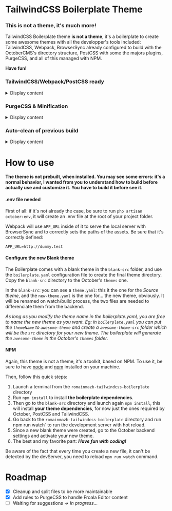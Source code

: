 TailwindCSS Boilerplate Theme
=============================

### This is not a theme, it's much more!

TailwindCSS Boilerplate theme **is not a theme**, it's a boilerplate to create some awesome themes with all the developper's tools included: TailwindCSS, Webpack, BrowserSync already configured to build with the OctoberCMS's directory structure, PostCSS with some the majors plugins, PurgeCSS, and all of this managed with NPM.

**Have fun!**

### TailwindCSS/Webpack/PostCSS ready
<details><summary>Display content</summary>
TailwindCSS, Webpack and PostCSS is already installed and pre-configured to work together.
Each configuration file is pre-built but customizable directly from your theme directory.

This boilerplate comes with webpack and fully customised `webpack.config.js` file for OctoberCMS to manage all your assets: css, javascript, images, fonts and also all your template files: **Webpack will walk through all your directories and subdirectories** presents in your theme folder to compile the .htm, .html and .txt files to catch all the assets dependencies you may have added in them!

PostCSS is the prepocessor of this boilerplate with the most used plugins. Feel free to add the plugins you want into the `postcss.config.js`
</details>

### PurgeCSS & Minification
<details><summary>Display content</summary>
To ensure the optimization of your final theme: the `npm run build` process will remove all unused CSS with PurgeCSS, and all the JS and CSS files will be minified.
Be aware that to not slow down the watch process, the purge and minification happen only on the `npm run build` process
</details>

### Auto-clean of previous build
<details><summary>Display content</summary>
This boilerplate uses `clean-webpack-plugin` to ensure you don't have any useless files in your theme folder. Your files is cleaned only on the build process not to slow down the hot reload module.
</details>

How to use
==========

**The theme is not prebuilt, when installed. You may see some errors: it's a normal behavior, I wanted from you to understand how to build before actually use and customize it.
You have to build it before see it.**

#### .env file needed
First of all: if it's not already the case, be sure to run `php artisan october:env`, it will create an .env file at the root of your project folder.

Webpack will use `APP_URL` inside of it to serve the local server with BrowserSync and to correctly sets the paths of the assets. Be sure that it's correctly defined:
```dotenv
APP_URL=http://dummy.test
```

#### Configure the new Blank theme
The Boilerplate comes with a blank theme in the `blank-src` folder, and use the `boilerplate.yaml` configuration file to create the final theme directory.
Copy the `blank-src` directory to the October's `themes` one.

In the `blank-src`: you can see a `theme.yaml`: this it the one for the *Source theme*, and the `new-theme.yaml` is the one for... the new theme, obviously.
It will be renamed on watch/build process, the two files are needed to differenciate them from the backend.

*As long as you modify the theme name in the boilerplate.yaml, you are free to name the new theme as you want.
Eg: in `boilerplate.yaml` you can put the `themeName` to `awesome-theme` and create a `awesome-theme-src` folder which will be the `src` directory for your new theme.
The boilerplate will generate the `awesome-theme` in the October's `themes` folder.*

#### NPM
Again, this theme is not a theme, it's a toolkit, based on NPM. To use it, be sure to have [node](https://github.com/nodejs/node) and [npm](https://github.com/npm/cli) installed on your machine.

Then, follow this quick steps:

1. Launch a terminal from the `romainmazb-tailwindcss-boilerplate` directory
2. Run `npm install` to install **the boilerplate dependencies**.
3. Then go to the `blank-src` directory and launch again `npm install`, this will install **your theme dependencies**, for now just the ones required by October, PostCSS and TailwindCSS.
4. Go back to the `romainmazb-tailwindcss-boilerplate` directory and run npm run watch` to run the development server with hot reload.
5. Since a new blank theme were created, go to the October backend settings and activate your new theme.
5. The best and my favorite part: ***Have fun with coding!***

Be aware of the fact that every time you create a new file, it can't be detected by the devServer, you need to reload `npm run watch` command.

Roadmap
==========
* [x] Cleanup and split files to be more maintainable
* [x] Add rules to PurgeCSS to handle Froala Editor content
* [ ] Waiting for suggestions -> *In progress...*
